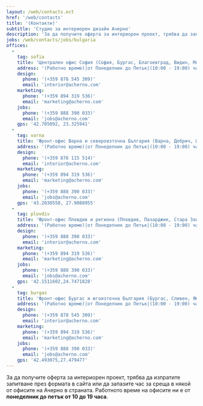 ```yaml
---
layout: /web/contacts.ect
href: '/web/contacts'
title: '(Контакти)'
subtitle: 'Студио за интериорен дизайн Ачерно'
description: 'За да получите оферта за интериорен проект, трябва да запазите час за среща в някой от офисите на Ачерно или да изпратите запитване през формата в сайта.'
jobs: /web/contacts/jobs/bulgaria
offices:
  -
    tag: sofia
    title: 'Централен офис София (София, Бургас, Благоевград, Видин, Монтана, Плевен, Ловеч, Габрово, Велико Търново, Перник, Кюстендил)'
    address: '(Работно време)|от Понеделник до Петък|(10:00 - 19:00) часа|София, (бул.Сливница №245)'
    design: 
      phone: '(+359 878 545 309)'
      email: 'interior@acherno.com'
    marketing: 
      phone: '(+359 894 319 536)'
      email: 'marketing@acherno.com'
    jobs: 
      phone: '(+359 888 390 033)'
      email: 'jobs@acherno.com'
    gps: '42.705092, 23.325941'
  -
    tag: varna
    title: 'Фронт-офис Варна и североизточна България (Варна, Добрич, Шумен, Русе, Разград, Търговище, Силистра)'
    address: '(Работно време)|от Понеделник до Петък|(10:00 - 19:00) часа|Варна, (ул. Райко Жинзифов №21)'
    design:
      phone: '(+359 876 115 514)'
      email: 'interior@acherno.com'
    marketing: 
      phone: '(+359 894 319 536)'
      email: 'marketing@acherno.com'
    jobs: 
      phone: '(+359 888 390 033)'
      email: 'jobs@acherno.com'
    gps: '43.2030558, 27.9088955'
  -
    tag: plovdiv
    title: 'Фронт-офис Пловдив и региона (Пловдив, Пазарджик, Стара Загора, Димитровград, Смолян, Кърджали, Хасково)'
    address: '(Работно време)|от Понеделник до Петък|(10:00 - 19:00) часа|Пловдив, (бул. 6-ти Септември №152)'
    design:
      phone: '(+359 888 390 033)'
      email: 'interior@acherno.com'
    marketing: 
      phone: '(+359 894 319 536)'
      email: 'marketing@acherno.com'
    jobs: 
      phone: '(+359 888 390 033)'
      email: 'jobs@acherno.com'
    gps: '42.1511602,24.7471828'
  -
    tag: burgas
    title: 'Фронт-офис Бургас и югоизточна България (Бургас, Сливен, Ямбол, Слънчев бряг, Царево)'
    address: '(Работно време)|от Понеделник до Петък|(10:00 - 19:00) часа|Бургас, (ул. Цар Симеон I №12, сграда 2)'
    design:
      phone: '(+359 878 545 309)'
      email: 'interior@acherno.com'
    marketing: 
      phone: '(+359 894 319 536)'
      email: 'marketing@acherno.com'
    jobs: 
      phone: '(+359 888 390 033)'
      email: 'jobs@acherno.com'
    gps: '42.493075,27.479477'
---
```

За да получите оферта за интериорен проект, трябва да изпратите запитване през формата в сайта или да запазите час за среща в някой от офисите на Ачерно в страната. Работното време на офисите ни е от **понеделник до петък от 10 до 19 часа**.
